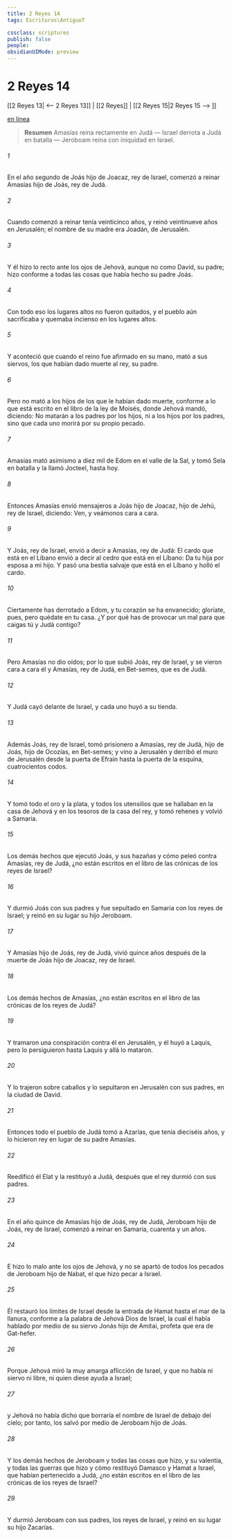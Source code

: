 ```yaml
---
title: 2 Reyes 14
tags: Escrituras\AntiguoT

cssclass: scriptures
publish: false
people:
obsidianUIMode: preview
---
```


# 2 Reyes 14
[[2 Reyes 13| <-- 2 Reyes 13]] | [[2 Reyes]] | [[2 Reyes 15|2 Reyes 15 --> ]]

[en línea](https://churchofjesuschrist.org/study/scriptures/ot/2-kgs/14?lang=spa)

> __Resumen__
Amasías reina rectamente en Judá — Israel derrota a Judá en batalla — Jeroboam reina con iniquidad en Israel.

###### 1 
En el año segundo de Joás hijo de Joacaz, rey de Israel, comenzó a reinar Amasías hijo de Joás, rey de Judá.

###### 2 
Cuando comenzó a reinar tenía veinticinco años, y reinó veintinueve años en Jerusalén; el nombre de su madre era Joadán, de Jerusalén.

###### 3 
Y él hizo lo recto ante los ojos de Jehová, aunque no como David, su padre; hizo conforme a todas las cosas que había hecho su padre Joás.

###### 4 
Con todo eso los lugares altos no fueron quitados, y el pueblo aún sacrificaba y quemaba incienso en los lugares altos.

###### 5 
Y aconteció que cuando el reino fue afirmado en su mano, mató a sus siervos, los que habían dado muerte al rey, su padre.

###### 6 
Pero no mató a los hijos de los que le habían dado muerte, conforme a lo que está escrito en el libro de la ley de Moisés, donde Jehová mandó, diciendo: No matarán a los padres por los hijos, ni a los hijos por los padres, sino que cada uno morirá por su propio pecado.

###### 7 
Amasías mató asimismo a diez mil de Edom en el valle de la Sal, y tomó Sela en batalla y la llamó Jocteel, hasta hoy.

###### 8 
Entonces Amasías envió mensajeros a Joás hijo de Joacaz, hijo de Jehú, rey de Israel, diciendo: Ven, y veámonos cara a cara.

###### 9 
Y Joás, rey de Israel, envió a decir a Amasías, rey de Judá: El cardo que está en el Líbano envió a decir al cedro que está en el Líbano: Da tu hija por esposa a mi hijo. Y pasó una bestia salvaje que está en el Líbano y holló el cardo.

###### 10 
Ciertamente has derrotado a Edom, y tu corazón se ha envanecido; gloríate, pues, pero quédate en tu casa. ¿Y por qué has de provocar un mal para que caigas tú y Judá contigo?

###### 11 
Pero Amasías no dio oídos; por lo que subió Joás, rey de Israel, y se vieron cara a cara él y Amasías, rey de Judá, en Bet-semes, que es de Judá.

###### 12 
Y Judá cayó delante de Israel, y cada uno huyó a su tienda.

###### 13 
Además Joás, rey de Israel, tomó prisionero a Amasías, rey de Judá, hijo de Joás, hijo de Ocozías, en Bet-semes; y vino a Jerusalén y derribó el muro de Jerusalén desde la puerta de Efraín hasta la puerta de la esquina, cuatrocientos codos.

###### 14 
Y tomó todo el oro y la plata, y todos los utensilios que se hallaban en la casa de Jehová y en los tesoros de la casa del rey, y tomó rehenes y volvió a Samaria.

###### 15 
Los demás hechos que ejecutó Joás, y sus hazañas y cómo peleó contra Amasías, rey de Judá, ¿no están escritos en el libro de las crónicas de los reyes de Israel?

###### 16 
Y durmió Joás con sus padres y fue sepultado en Samaria con los reyes de Israel; y reinó en su lugar su hijo Jeroboam.

###### 17 
Y Amasías hijo de Joás, rey de Judá, vivió quince años después de la muerte de Joás hijo de Joacaz, rey de Israel.

###### 18 
Los demás hechos de Amasías, ¿no están escritos en el libro de las crónicas de los reyes de Judá?

###### 19 
Y tramaron una conspiración contra él en Jerusalén, y él huyó a Laquis, pero lo persiguieron hasta Laquis y allá lo mataron.

###### 20 
Y lo trajeron sobre caballos y lo sepultaron en Jerusalén con sus padres, en la ciudad de David.

###### 21 
Entonces todo el pueblo de Judá tomó a Azarías, que tenía dieciséis años, y lo hicieron rey en lugar de su padre Amasías.

###### 22 
Reedificó él Elat y la restituyó a Judá, después que el rey durmió con sus padres.

###### 23 
En el año quince de Amasías hijo de Joás, rey de Judá, Jeroboam hijo de Joás, rey de Israel, comenzó a reinar en Samaria,  cuarenta y un años.

###### 24 
E hizo lo malo ante los ojos de Jehová, y no se apartó de todos los pecados de Jeroboam hijo de Nabat, el que hizo pecar a Israel.

###### 25 
Él restauró los límites de Israel desde la entrada de Hamat hasta el mar de la llanura, conforme a la palabra de Jehová Dios de Israel, la cual él había hablado por medio de su siervo Jonás hijo de Amitai, profeta que era de Gat-hefer.

###### 26 
Porque Jehová miró la muy amarga aflicción de Israel, y que no había ni siervo ni libre, ni quien diese ayuda a Israel;

###### 27 
y Jehová no había dicho que borraría el nombre de Israel de debajo del cielo; por tanto, los salvó por medio de Jeroboam hijo de Joás.

###### 28 
Y los demás hechos de Jeroboam y todas las cosas que hizo, y su valentía, y todas las guerras que hizo y cómo restituyó Damasco y Hamat a Israel, que habían pertenecido a Judá, ¿no están escritos en el libro de las crónicas de los reyes de Israel?

###### 29 
Y durmió Jeroboam con sus padres, los reyes de Israel, y reinó en su lugar su hijo Zacarías.

